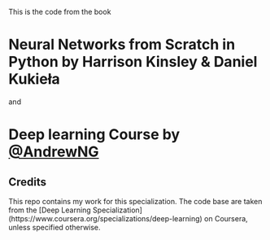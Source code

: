 This is the code from the book <br>
# Neural Networks from Scratch in Python by Harrison Kinsley & Daniel Kukieła <br> 
and <br>

# Deep learning Course by [@AndrewNG](https://www.andrewng.org/) 
<h2> Credits </h2>
This repo contains my work for this specialization. The code base are taken from the [Deep Learning Specialization](https://www.coursera.org/specializations/deep-learning) on Coursera, unless specified otherwise.
